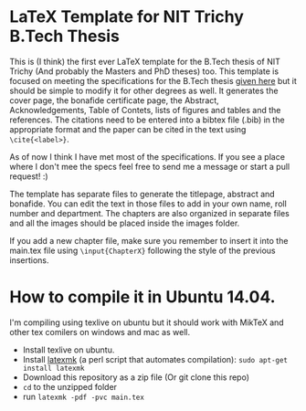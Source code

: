 # LaTeX Template for NIT Trichy B.Tech Thesis

This is (I think) the first ever LaTeX template for the B.Tech thesis of NIT Trichy (And probably the Masters and PhD theses) too. This template is focused on meeting the specifications for the B.Tech thesis [given here](http://www.nitt.edu/home/academics/rules/Thesis_Guidelines.pdf) but it should be simple to modify it for other degrees as well. It generates the cover page, the bonafide certificate page, the Abstract, Acknowledgements, Table of Contets, lists of figures and tables and the references. The citations need to be entered into a bibtex file (.bib) in the appropriate format and the paper can be cited in the text using `\cite{<label>}`.

As of now I think I have met most of the specifications. If you see a place where I don't mee the specs feel free to send me a message or start a pull request! :)

The template has separate files to generate the titlepage, abstract and bonafide. You can edit the text in those files to add in your own name, roll number and department. The chapters are also organized in separate files and all the images should be placed inside the images folder.

If you add a new chapter file, make sure you remember to insert it into the main.tex file using `\input{ChapterX}` following the style of the previous insertions. 

# How to compile it in Ubuntu 14.04.
I'm compiling using texlive on ubuntu but it should work with MikTeX and other tex comilers on windows and mac as well.
 * Install texlive on ubuntu.
 * Install [latexmk](www.phys.psu.edu/~collins/software/latexmk-jcc/) (a perl script that automates compilation): `sudo apt-get install latexmk`
 * Download this repository as a zip file (Or git clone this repo)
 * `cd` to the unzipped folder
 * run `latexmk -pdf -pvc main.tex`
